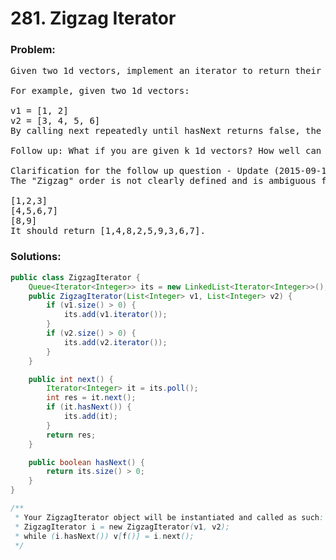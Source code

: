 # 281. Zigzag Iterator

### Problem:

<pre>
Given two 1d vectors, implement an iterator to return their elements alternately.

For example, given two 1d vectors:

v1 = [1, 2]
v2 = [3, 4, 5, 6]
By calling next repeatedly until hasNext returns false, the order of elements returned by next should be: [1, 3, 2, 4, 5, 6].

Follow up: What if you are given k 1d vectors? How well can your code be extended to such cases?

Clarification for the follow up question - Update (2015-09-18):
The "Zigzag" order is not clearly defined and is ambiguous for k > 2 cases. If "Zigzag" does not look right to you, replace "Zigzag" with "Cyclic". For example, given the following input:

[1,2,3]
[4,5,6,7]
[8,9]
It should return [1,4,8,2,5,9,3,6,7].
</pre>

### Solutions:

```java
public class ZigzagIterator {
    Queue<Iterator<Integer>> its = new LinkedList<Iterator<Integer>>();
    public ZigzagIterator(List<Integer> v1, List<Integer> v2) {
        if (v1.size() > 0) {
            its.add(v1.iterator());
        }
        if (v2.size() > 0) {
            its.add(v2.iterator());
        }
    }

    public int next() {
        Iterator<Integer> it = its.poll();
        int res = it.next();
        if (it.hasNext()) {
            its.add(it);
        }
        return res;
    }

    public boolean hasNext() {
        return its.size() > 0;
    }
}

/**
 * Your ZigzagIterator object will be instantiated and called as such:
 * ZigzagIterator i = new ZigzagIterator(v1, v2);
 * while (i.hasNext()) v[f()] = i.next();
 */
```